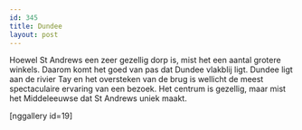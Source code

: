 ```yaml
---
id: 345
title: Dundee
layout: post
---
```

Hoewel St Andrews een zeer gezellig dorp is, mist het een aantal grotere winkels. Daarom komt het goed van pas dat Dundee vlakblij ligt. Dundee ligt aan de rivier Tay en het oversteken van de brug is wellicht de meest spectaculaire ervaring van een bezoek. Het centrum is gezellig, maar mist het Middeleeuwse dat St Andrews uniek maakt.

[nggallery id=19]